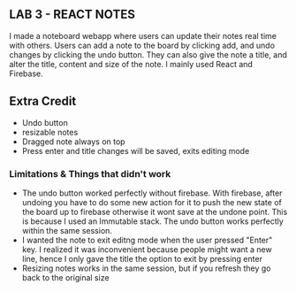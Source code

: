 ## LAB 3 - REACT NOTES

I made a noteboard webapp where users can update their notes real time with others. Users can add a note to the board by clicking add, and undo changes by clicking the undo button. They can also give the note a title, and alter the title, content and size of the note. I mainly used React and Firebase.

## Extra Credit
* Undo button
* resizable notes
* Dragged note always on top
* Press enter and title changes will be saved, exits editing mode

### Limitations & Things that didn't work
* The undo button worked perfectly without firebase. With firebase, after undoing you have to do some new action for it to push the new state of the board up to firebase otherwise it wont save at the undone point. This is because I used an Immutable stack. The undo button works perfectly within the same session.
* I wanted the note to exit editng mode when the user pressed "Enter" key. I realized it was inconvenient because people might want a new line, hence I only gave the title the option to exit by pressing enter
* Resizing notes works in the same session, but if you refresh they go back to the original size

